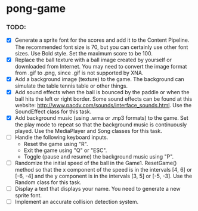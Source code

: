 # pong-game

### TODO:
- [x] Generate a sprite font for the scores and add it to the Content Pipeline. The recommended font size is 70,
but you can certainly use other font sizes. Use Bold style. Set the maximum score to be 100.
- [x] Replace the ball texture with a ball image created by yourself or downloaded from Internet. You may need
to convert the image format from .gif to .png, since .gif is not supported by XNA.
- [x] Add a background image (texture) to the game. The background can simulate the table tennis table or other things.
- [x] Add sound effects when the ball is bounced by the paddle or when the ball hits the left or right border.
Some sound effects can be found at this website: http://www.pacdv.com/sounds/interface_sounds.html. Use the SoundEffect class for this task.
- [x] Add background music (using .wma or .mp3 formats) to the game. Set the play mode to repeat so that the background music
is continuously played. Use the MediaPlayer and Song classes for this task.
- [ ] Handle the following keyboard inputs.
    - Reset the game using "R".
    - Exit the game using "Q" or "ESC".
    - Toggle (pause and resume) the background music using "P".
- [ ] Randomize the initial speed of the ball in the Game1. ResetGame() method so that the x component of the
speed is in the intervals [4, 6] or [-6, -4] and the y component is in the intervals [3, 5] or [-5, -3]. Use the Random class for this task.
- [ ] Display a text that displays your name. You need to generate a new sprite font.
- [ ] Implement an accurate collision detection system.
